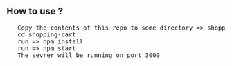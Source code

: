 <h2>How to use ?</h2>
<pre>
   Copy the contents of this repo to some directory => shopping-cart
   cd shopping-cart
   run => npm install
   run => npm start
   The sevrer will be running on port 3000
</pre>
